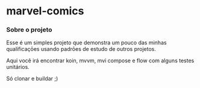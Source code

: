 # marvel-comics

### Sobre o projeto

Esse é um simples projeto que demonstra um pouco das minhas qualificaçōes usando padrōes de estudo de outros projetos.

Aqui você irá encontrar koin, mvvm, mvi compose e flow com alguns testes unitários.

Só clonar e buildar ;)

